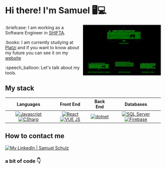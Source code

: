 # Hi there! I'm Samuel :desktop_computer::computer:

  <img align="right" src="/assets/devGif.gif" width="50%"/>

  <p>:briefcase: I am working as a Software Engineer in <a href="https://www.weareshifters.com/en/" target="_blank">SHIFTA</a>.</p>
  <p>:books: I am currently studying at <a href="https://platzi.com/p/Sam99s" target="_blank">Platzi</a> and if you want to know about my future you can see it on my <a href="https://www.sam99s.com" target="_blank">website</a></p>
  
  <p>:speech_balloon: Let's talk about my tools.</p>

  ## My stack
  | Languages | Front End | Back End | Databases |
  | :---: | :---: | :---: | :---: |
  | [<img src="https://cdn.svgporn.com/logos/javascript.svg" title="Javascript" alt="Javascript" width="48px">](https://developer.mozilla.org/en-US/docs/Web/JavaScript) [<img src="https://static.cdnlogo.com/logos/c/68/c-sharp-800x800.png" title="C#" alt="CSharp" width="48px">](https://docs.microsoft.com/en-us/dotnet/csharp/) | [<img src="https://cdn.svgporn.com/logos/react.svg" title="React" alt="React" width="48px">](https://reactjs.org/) [<img src="https://cdn.svgporn.com/logos/vue.svg" title="VUE JS" alt="VUE JS" width="48px">](https://vuejs.org/) | [<img src="https://cdn.svgporn.com/logos/dotnet.svg" title=".NET" alt="dotnet" width="48px">](https://docs.microsoft.com/en-us/dotnet/) | [<img src="https://www.svgrepo.com/show/303229/microsoft-sql-server-logo.svg" title="SQL Server" alt="SQL Server" width="52px">](https://docs.microsoft.com/en-us/sql/sql-server/?view=sql-server-ver16) [<img src="https://seeklogo.com/images/F/firebase-logo-402F407EE0-seeklogo.com.png" title="Firebase" alt="Firebase" width="48px">](https://firebase.google.com/) |

  ## How to contact me
  [![My LinkedIn | Samuel Schulz](https://img.shields.io/static/v1?label=%20&message=Samuel%20Schulz&labelColor=0077B5&color=0077B5&style=for-the-badge&logo=linkedin)](https://www.linkedin.com/in/sam99s/)

  ### a bit of code 👇 ###